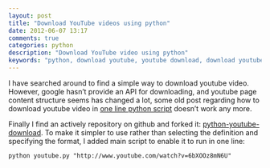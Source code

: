 ```yaml
---
layout: post
title: "Download YouTube videos using python"
date: 2012-06-07 13:17
comments: true
categories: python
description: "Download YouTube video using python"
keywords: "python, download youtube, youtube download, download youtube video"
---
```


I have searched around to find a simple way to download youtube video. However, google hasn’t provide an API for downloading, and youtube page content structure seems has changed a lot, some old post regarding how to download youtube video in [one line python script](http://abhinay.wordpress.com/2010/05/12/downloading-youtube-videos-using-python-one-liner/) doesn’t work any more.


Finally I find an actively repository on github and forked it: [python-youtube-download](https://github.com/GoSteven/python-youtube-download).  To make it simpler to use rather than selecting the definition and specifying the format, I added main script to enable it to run in one line:
    
    python youtube.py "http://www.youtube.com/watch?v=6bXOOz8mN6U"

